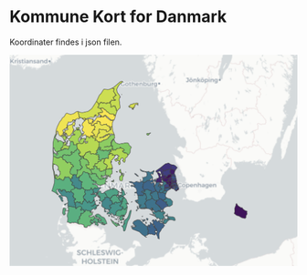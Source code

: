 # Kommune Kort for Danmark
Koordinater findes i json filen. 

![](https://github.com/ragre/kommune-map-denmark/blob/main/image/kommune-map-photo.png)
